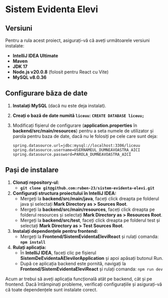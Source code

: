 # Sistem Evidenta Elevi

## Versiuni

Pentru a rula acest proiect, asigurați-vă că aveți următoarele versiuni instalate:

- **IntelliJ IDEA Ultimate**
- **Maven**
- **JDK 17**
- **Node.js v20.0.8** (folosit pentru React cu Vite)
- **MySQL v8.0.36**

## Configurare băza de date

1. **Instalați MySQL** (dacă nu este deja instalat).
2. **Creați o bază de date numită `liceuu`:** 
   **```CREATE DATABASE liceuu;```**
3. Modificați fișierul de configurare (**application.properties** în **backend/src/main/resources**) pentru a seta numele de utilizator și parola pentru baza de date, 
dacă nu le folosiți pe cele care sunt deja:

   ```
   spring.datasource.url=jdbc:mysql://localhost:3306/liceuu
   spring.datasource.username=USERNAMEUL_DUMNEAVOASTRA_AICI
   spring.datasource.password=PAROLA_DUMNEAVOASTRA_AICI
   ```
## Pași de instalare

1. **Clonați repository-ul:** 
   - **```git clone git@github.com:ruben-23/sistem-evidenta-elevi.git```**
2. **Configurați structura proiectului în IntelliJ IDEA:**
   - Mergeți la **backend/src/main/java**, faceți click dreapta pe folderul java și selectați **Mark Directory as > Sources Root**.
   - Mergeți la **backend/src/main/resources**, faceți click dreapta pe folderul resources și selectați **Mark Directory as > Resources Root**.
   - Mergeți la **backend/src/test**, faceți click dreapta pe folderul test și selectați **Mark Directory as > Test Sources Root**.
3. **Instalați dependențele pentru frontend:**
   - Mergeți la **Frontend/SistemEvidentaEleviReact** și rulați comanda: **```npm install```**
4. **Rulați aplicația:**
   - În **IntelliJ IDEA**, faceți clic pe fișierul **SistemDeEvidentaAElevilorApplication** și apoi apăsați butonul Run.
   - După ce aplicația backend este pornită, navigați la **Frontend/SistemEvidentaEleviReact** și rulați comanda: ```npm run dev```

Acum ar trebui să aveți aplicația funcțională atât pe backend, cât și pe frontend. Dacă întâmpinați probleme, verificați 
configurațiile și asigurați-vă că toate dependențele sunt instalate corect.